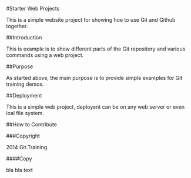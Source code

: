 #Starter Web Projects

This is a simple website project for showing hoe to use Git and Github together.

##Introduction

This is example is to show different parts of the Git repository and various commands using a web project.

##Purpose

As started above, the main purpose is to provide simple examples for Git training demos.

##Deployment

This is a simple web project, deployent can be on any web server or even loal file system.

##How to Contribute

###Copyright

2014 Git.Training.

####Copy

bla bla text